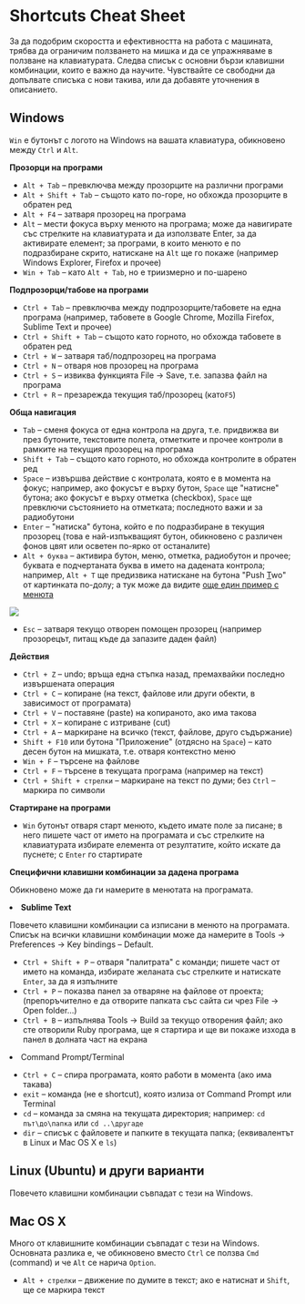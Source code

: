 # Shortcuts Cheat Sheet

За да подобрим скоростта и ефективността на работа с машината, трябва да ограничим ползването на мишка и да се упражняваме в ползване на клавиатурата. Следва списък с основни бързи клавишни комбинации, които е важно да научите. Чувствайте се свободни да допълвате списъка с нови такива, или да добавяте уточнения в описанието.

## Windows

`Win` е бутонът с логото на Windows на вашата клавиатура, обикновено между `Ctrl` и `Alt`.

**Прозорци на програми**

*   `Alt + Tab` – превключва между прозорците на различни програми
*   `Alt + Shift + Tab` – същото като по-горе, но обхожда прозорците в обратен ред
*   `Alt + F4` – затваря прозорец на програма
*   `Alt` – мести фокуса върху менюто на програма; може да навигирате със стрелките на клавиатурата и да използвате Enter, за да активирате елемент; за програми, в които менюто е по подразбиране скрито, натискане на `Alt` ще го покаже (например Windows Explorer, Firefox и прочее)
*   `Win + Tab` – като `Alt + Tab`, но е триизмерно и по-шарено

**Подпрозорци/табове на програми**

*   `Ctrl + Tab` – превключва между подпрозорците/табовете на една програма (например, табовете в Google Chrome, Mozilla Firefox, Sublime Text и прочее)
*   `Ctrl + Shift + Tab` – същото като горното, но обхожда табовете в обратен ред
*   `Ctrl + W` – затваря таб/подпрозорец на програма
*   `Ctrl + N` – отваря нов прозорец на програма
*   `Ctrl + S` – извиква функцията File → Save, т.е. запазва файл на програма
*   `Ctrl + R` – презарежда текущия таб/прозорец (като`F5`)

**Обща навигация**

*   `Tab` – сменя фокуса от една контрола на друга, т.е. придвижва ви през бутоните, текстовите полета, отметките и прочее контроли в рамките на текущия прозорец на програма
*   `Shift + Tab` – същото като горното, но обхожда контролите в обратен ред
*   `Space` – извършва действие с контролата, която е в момента на фокус; например, ако фокусът е върху бутон, `Space` ще "натисне" бутона; ако фокусът е върху отметка (checkbox), `Space` ще превключи състоянието на отметката; последното важи и за радиобутони
*   `Enter` – "натиска" бутона, който е по подразбиране в текущия прозорец (това е най-изпъкващият бутон, обикновено с различен фонов цвят или осветен по-ярко от останалите)
*   `Alt + буква` – активира бутон, меню, отметка, радиобутон и прочее; буквата е подчертаната буква в името на дадената контрола; например, `Alt + Т`  ще предизвика натискане на бутона "Push <u>T</u>wo" от картинката по-долу; a тук може да видите [още един пример с менюта](http://upload.wikimedia.org/wikipedia/commons/e/e2/Firefoxshortcuts.png)

![](http://eclipsesource.com/blogs/wp-content/uploads/2013/03/mnemonics.png)

*   `Esc` – затваря текущо отворен помощен прозорец (например прозорецът, питащ къде да запазите даден файл)

**Действия**

*   `Ctrl + Z` – undo; връща една стъпка назад, премахвайки последно извършената операция
*   `Ctrl + C` – копиране (на текст, файлове или други обекти, в зависимост от програмата)
*   `Ctrl + V` – поставяне (paste) на копираното, ако има такова
*   `Ctrl + X` – копиране с изтриване (cut)
*   `Ctrl + A` – маркиране на всичко (текст, файлове, друго съдържание)
*   `Shift + F10` или бутона "Приложение" (отдясно на `Space`) – като десен бутон на мишката, т.е. отваря контекстно меню
*   `Win + F` – търсене на файлове
*   `Ctrl + F` – търсене в текущата програма (например на текст)
*   `Ctrl + Shift + стрелки` – маркиране на текст по думи; без `Ctrl` – маркира по символи

**Стартиране на програми**

*   `Win` бутонът отваря старт менюто, където имате поле за писане; в него пишете част от името на програмата и със стрелките на клавиатурата избирате елемента от резултатите, който искате да пуснете; с `Enter` го стартирате

**Специфични клавишни комбинации за дадена програма**

Обикновено може да ги намерите в менютата на програмата.
<undefined><li>**Sublime Text**</li></undefined>

Повечето клавишни комбинации са изписани в менюто на програмата. Списък на всички клавишни комбинации може да намерите в Tools → Preferences → Key bindings – Default.

*   `Ctrl + Shift + P` – отваря "палитрата" с команди; пишете част от името на команда, избирате желаната със стрелките и натискате `Enter`, за да я изпълните
*   `Ctrl + P` – показва панел за отваряне на файлове от проекта; (препоръчително е да отворите папката със сайта си чрез File → Open folder...)
*   `Ctrl + B` – изпълнява Tools → Build за текущо отворения файл; ако сте отворили Ruby програма, ще я стартира и ще ви покаже изхода в панел в долната част на екрана

<undefined><li>Command Prompt/Terminal</li></undefined>

*   `Ctrl + C` – спира програмата, която работи в момента (ако има такава)
*   `exit` – команда (не е shortcut), която излиза от Command Prompt или Terminal
*   `cd` – команда за смяна на текущата директория; например: `cd път\до\папка` или `cd ..\другаде`
*   `dir` – списък с файловете и папките в текущата папка; (еквивалентът в Linux и Mac OS X е `ls`)

## Linux (Ubuntu) и други варианти

Повечето клавишни комбинации съвпадат с тези на Windows.

## Mac OS X

Много от клавишните комбинации съвпадат с тези на Windows. Основната разлика е, че обикновено вместо `Ctrl` се ползва `Cmd` (command) и че `Alt` се нарича `Option`.

*   `Alt + стрелки` – движение по думите в текст; ако е натиснат и `Shift`, ще се маркира текст